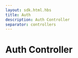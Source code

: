 ```yaml
---
layout: sdk.html.hbs
title: Auth
description: Auth Controller
separator: controllers
---
```


# Auth Controller
